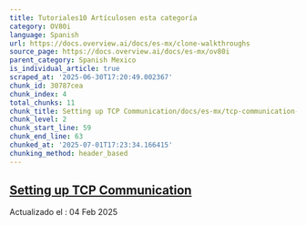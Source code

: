 ```yaml
---
title: Tutoriales10 Artículosen esta categoría
category: OV80i
language: Spanish
url: https://docs.overview.ai/docs/es-mx/clone-walkthroughs
source_page: https://docs.overview.ai/docs/es-mx/ov80i
parent_category: Spanish Mexico
is_individual_article: true
scraped_at: '2025-06-30T17:20:49.002367'
chunk_id: 30787cea
chunk_index: 4
total_chunks: 11
chunk_title: Setting up TCP Communication/docs/es-mx/tcp-communication-1
chunk_level: 2
chunk_start_line: 59
chunk_end_line: 63
chunked_at: '2025-07-01T17:23:34.166415'
chunking_method: header_based
---
```


## [Setting up TCP Communication](/docs/es-mx/tcp-communication-1)

Actualizado el : 04 Feb 2025
